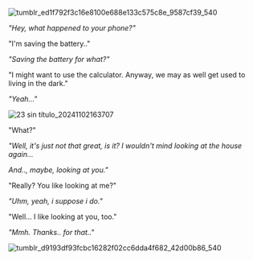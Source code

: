 ![tumblr_ed1f792f3c16e8100e688e133c575c8e_9587cf39_540](https://github.com/user-attachments/assets/cad199da-fa38-424f-9b08-995991379eca)

*"Hey, what happened to your phone?"*

"I'm saving the battery.."

*"Saving the battery for what?"*

"I might want to use the calculator. Anyway, we may as well get used to living in the dark."

*"Yeah..."*

![23 sin título_20241102163707](https://github.com/user-attachments/assets/27b3de7c-a8a4-42e2-aeaa-e96129c70952)

"What?"

*"Well, it's just not that great, is it? I wouldn't mind looking at the house again...*

*And.., maybe, looking at you."*

"Really? You like looking at me?"

*"Uhm, yeah, i suppose i do."*

"Well... I like looking at you, too."

*"Mmh. Thanks.. for that.."*

![tumblr_d9193df93fcbc16282f02cc6dda4f682_42d00b86_540](https://github.com/user-attachments/assets/acf61293-0c89-43ad-a37f-5a120c805544)
